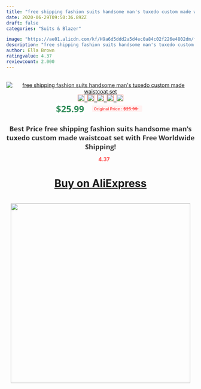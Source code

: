 ```yaml
---
title: "free shipping fashion suits handsome man's tuxedo custom made waistcoat set"
date: 2020-06-29T09:50:36.892Z
draft: false
categories: "Suits & Blazer"

image: "https://ae01.alicdn.com/kf/H9a6d5ddd2a5d4ec0a84c02f226e4802dm/free-shipping-fashion-suits-handsome-man-s-tuxedo-custom-made-waistcoat-set.jpg"
description: "free shipping fashion suits handsome man's tuxedo custom made waistcoat set"
author: Ella Brown
ratingvalue: 4.37
reviewcount: 2.000
---
```

<br>
<div style="text-align: center;">
<a href="https://s.click.aliexpress.com/e/_A7DYnL" target="_blank" rel="nofollow noopener noreferrer"><img alt="free shipping fashion suits handsome man's tuxedo custom made waistcoat set" class="magnifier-image" src="https://ae01.alicdn.com/kf/H9a6d5ddd2a5d4ec0a84c02f226e4802dm/free-shipping-fashion-suits-handsome-man-s-tuxedo-custom-made-waistcoat-set.jpg_640x640.jpg">
<br>
<img style="border:1px solid salmon" src="https://ae01.alicdn.com/kf/H9a6d5ddd2a5d4ec0a84c02f226e4802dm/free-shipping-fashion-suits-handsome-man-s-tuxedo-custom-made-waistcoat-set.jpg_120x120.jpg">&nbsp;&nbsp;<img style="border:1px solid salmon" src="_120x120.jpg">&nbsp;&nbsp;<img style="border:1px solid salmon" src="_120x120.jpg">&nbsp;&nbsp;<img style="border:1px solid salmon" src="_120x120.jpg">&nbsp;&nbsp;<img style="border:1px solid salmon" src="_120x120.jpg"></a></div><br0>
<div style="text-align: center;"><span style="background-color: white; border: 0px; box-sizing: border-box; color: seagreen; display: inline-block; font-family: &quot;open sans&quot; , &quot;arial&quot; , &quot;helvetica&quot; , sans-serif , &quot;heiti&quot;; font-size: 24px; font-stretch: inherit; font-weight: 700; line-height: inherit; margin: 0px 10px 0px 0px; padding: 0px; vertical-align: middle;">$25.99 </span>
<span style="background: rgb(255 , 241 , 241); border-radius: 3px; border: 0px; box-sizing: border-box; color: #ff4747; display: inline-block; font-family: inherit; font-size: 12px; font-stretch: inherit; font-style: inherit; font-variant: inherit; font-weight: 600; line-height: inherit; margin: 0px; padding: 2px 5px; transform: scale(0.9); vertical-align: middle;">Original Price : <b style="text-decoration: line-through;">$25.99 </b> &nbsp;&nbsp;</span></div>
<h1 style="color: #333333; display: inline-block; font-family: &quot;open sans&quot; , &quot;arial&quot; , &quot;helvetica&quot; , sans-serif , &quot;heiti&quot;; font-size: 18px; font-stretch: inherit; font-weight: 700; text-align: center;">Best Price free shipping fashion suits handsome man's tuxedo custom made waistcoat set with Free Worldwide Shipping!</h1>
<div style="color: #ff4747; text-align: center;">
<img src="https://4.bp.blogspot.com/-M0ZcTcb-5uY/XleCXlxnR4I/AAAAAAAAAEc/OrjgMkXV1oMQFaCRZj5HQwOCBcu3w1FegCPcBGAYYCw/s1600/star.png" style="height: 15px;">&nbsp;<b>4.37</b></div>
<div class="button_cont" align="center"><a class="buynow_a" href="https://s.click.aliexpress.com/e/_A7DYnL" target="_blank" rel="nofollow noopener noreferrer"><H1>Buy on AliExpress</H1></a></div><br>
<div class="separator" style="clear: both; text-align: center;">
<img src="https://lh3.googleusercontent.com/-pTy5HemUv9M/XlePHvY0dAI/AAAAAAAAAE4/0nX5iRUoIWY8eMW9Dpxeirr157OZliDIgCLcBGAsYHQ/s1600/badge.gif" width="480">
</div>
